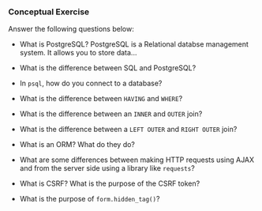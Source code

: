 ### Conceptual Exercise

Answer the following questions below:

- What is PostgreSQL?
    PostgreSQL is a Relational databse management system. It allows you to store data...

- What is the difference between SQL and PostgreSQL?

- In `psql`, how do you connect to a database?

- What is the difference between `HAVING` and `WHERE`?

- What is the difference between an `INNER` and `OUTER` join?

- What is the difference between a `LEFT OUTER` and `RIGHT OUTER` join?

- What is an ORM? What do they do?

- What are some differences between making HTTP requests using AJAX 
  and from the server side using a library like `requests`?

- What is CSRF? What is the purpose of the CSRF token?

- What is the purpose of `form.hidden_tag()`?
